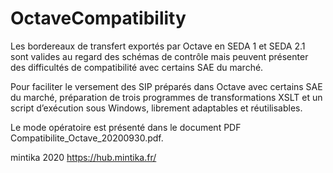 # OctaveCompatibility
Les bordereaux de transfert exportés par Octave en SEDA 1 et SEDA 2.1 sont valides au regard des schémas de contrôle mais peuvent présenter des difficultés de compatibilité avec certains SAE du marché.

Pour faciliter le versement des SIP préparés dans Octave avec certains SAE du marché, préparation de trois programmes de transformations XSLT et un script d’exécution sous Windows, librement adaptables et réutilisables.

Le mode opératoire est présenté dans le document PDF Compatibilite_Octave_20200930.pdf.

mintika 2020
https://hub.mintika.fr/
